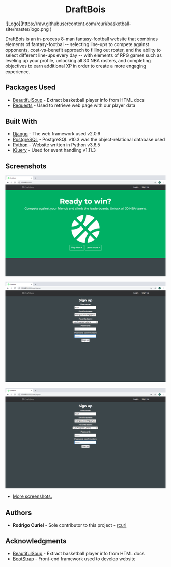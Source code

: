 <h1 align="center"> DraftBois</h1>
![Logo](https://raw.githubusercontent.com/rcuri/basketball-site/master/logo.png )

DraftBois is an in-process 8-man fantasy-football website that combines elements of fantasy-footbal -- selecting line-ups to compete against opponents, cost-vs-benefit approach to filling out roster, and the ability to select different line-ups every day -- with elements of RPG games such as leveling up your profile, unlocking all 30 NBA rosters, and completing objectives to earn additional XP in order to create a more engaging experience.

## Packages Used

* [BeautifulSoup](https://www.crummy.com/software/BeautifulSoup/bs4/doc/) - Extract basketball player info from HTML docs
* [Requests](http://docs.python-requests.org/en/master/) - Used to retrieve web page with our player data 

## Built With

* [Django](https://www.djangoproject.com/) - The web framework used v2.0.6
* [PostgreSQL](https://www.postgresql.org/) - PostgreSQL v10.3 was the object-relational database used 
* [Python](https://www.python.org/) - Website written in Python v3.6.5 
* [jQuery](https://jquery.com/) - Used for event handling v1.11.3

## Screenshots

![Landing Page](https://raw.githubusercontent.com/rcuri/basketball-site/master/Screenshots/Screen%20Shot%202018-10-16%20at%205.14.35%20PM.png "Landing Page")

![Sign-up Page](https://raw.githubusercontent.com/rcuri/basketball-site/master/Screenshots/Screen%20Shot%202018-10-16%20at%205.35.53%20PM.png "Sign-up Page")

![Lineup Selection](https://raw.githubusercontent.com/rcuri/basketball-site/master/Screenshots/Screen%20Shot%202018-10-16%20at%205.35.53%20PM.png "Lineup Selection")

* [More screenshots.](https://github.com/rcuri/basketball-site/tree/master/Screenshots)


## Authors

* **Rodrigo Curiel** - Sole contributor to this project - [rcuri](https://github.com/rcuri)


## Acknowledgments

* [BeautifulSoup](https://www.crummy.com/software/BeautifulSoup/bs4/doc/) - Extract basketball player info from HTML docs
* [BootStrap](https://getbootstrap.com/) - Front-end framework used to develop website

